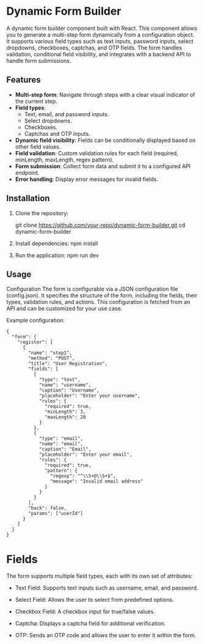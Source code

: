 # Dynamic Form Builder

A dynamic form builder component built with React. This component allows you to generate a multi-step form dynamically from a configuration object. It supports various field types such as text inputs, password inputs, select dropdowns, checkboxes, captchas, and OTP fields. The form handles validation, conditional field visibility, and integrates with a backend API to handle form submissions.

## Features

- **Multi-step form**: Navigate through steps with a clear visual indicator of the current step.
- **Field types**:
  - Text, email, and password inputs.
  - Select dropdowns.
  - Checkboxes.
  - Captchas and OTP inputs.
- **Dynamic field visibility**: Fields can be conditionally displayed based on other field values.
- **Field validation**: Custom validation rules for each field (required, minLength, maxLength, regex pattern).
- **Form submission**: Collect form data and submit it to a configured API endpoint.
- **Error handling**: Display error messages for invalid fields.

## Installation

1. Clone the repository:

   git clone https://github.com/your-repo/dynamic-form-builder.git
   cd dynamic-form-builder

2. Install dependencies:
    npm install

3. Run the application:
    npm run dev
  
## Usage

Configuration
The form is configurable via a JSON configuration file (config.json). It specifies the structure of the form, including the fields, their types, validation rules, and actions. This configuration is fetched from an API and can be customized for your use case.

Example configuration:
```
{
  "form": {
    "register": [
      {
        "name": "step1",
        "method": "POST",
        "title": "User Registration",
        "fields": [
          {
            "type": "text",
            "name": "username",
            "caption": "Username",
            "placeholder": "Enter your username",
            "rules": {
              "required": true,
              "minLength": 3,
              "maxLength": 20
            }
          },
          {
            "type": "email",
            "name": "email",
            "caption": "Email",
            "placeholder": "Enter your email",
            "rules": {
              "required": true,
              "pattern": {
                "regexp": "^\\S+@\\S+$",
                "message": "Invalid email address"
              }
            }
          }
        ],
        "back": false,
        "params": ["userId"]
      }
    ]
  }
}
```

# Fields

The form supports multiple field types, each with its own set of attributes:

- Text Field: Supports text inputs such as username, email, and password.

- Select Field: Allows the user to select from predefined options.

- Checkbox Field: A checkbox input for true/false values.

- Captcha: Displays a captcha field for additional verification.

- OTP: Sends an OTP code and allows the user to enter it within the form.
